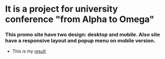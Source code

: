 # It is a project for university conference "from Alpha to Omega"
### This promo site have two design: desktop and mobile. Also site have a responsive layout and popup menu on mobile version.
- This is my [result](https://ich-kirich.github.io/Project-for-Alpha-to-Omega/index.html)
